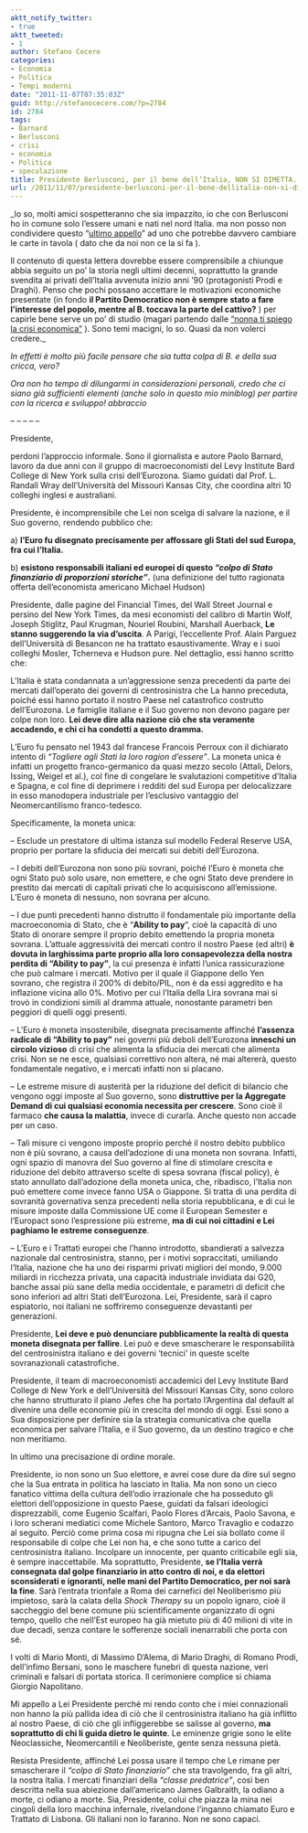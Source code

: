 ```yaml
---
aktt_notify_twitter:
- true
aktt_tweeted:
- 1
author: Stefano Cecere
categories:
- Economia
- Politica
- Tempi moderni
date: "2011-11-07T07:35:03Z"
guid: http://stefanocecere.com/?p=2784
id: 2784
tags:
- Barnard
- Berlusconi
- crisi
- economia
- Politica
- speculazione
title: Presidente Berlusconi, per il bene dell’Italia, NON SI DIMETTA.
url: /2011/11/07/presidente-berlusconi-per-il-bene-dellitalia-non-si-dimetta/
---
```


_lo so, molti amici sospetteranno che sia impazzito, io che con Berlusconi ho in comune solo l&#8217;essere umani e nati nel nord Italia. ma non posso non condividere questo &#8220;[ultimo appello](http://paolobarnard.info/intervento_mostra_go.php?id=257)&#8221; ad uno che potrebbe davvero cambiare le carte in tavola ( dato che da noi non ce la si fa ).
  
Il contenuto di questa lettera dovrebbe essere comprensibile a chiunque abbia seguito un po&#8217; la storia negli ultimi decenni, soprattutto la grande svendita ai privati dell&#8217;Italia avvenuta inizio anni &#8217;90 (protagonisti Prodi e Draghi). Penso che pochi possano accettare le motivazioni economiche presentate (in fondo **il Partito Democratico non è sempre stato a fare l&#8217;interesse del popolo, mentre al B. toccava la parte del cattivo?** ) per capirle bene serve un po&#8217; di studio (magari partendo dalle [&#8220;nonna ti spiego la crisi economica&#8221;](http://stefanocecere.com/2011/10/24/vi-spiego-la-crisi-economica/ "Vi spiego la crisi economica") ). Sono temi macigni, lo so. Quasi da non volerci credere._
  
_In effetti è molto più facile pensare che sia tutta colpa di B. e della sua cricca, vero?_
  
_Ora non ho tempo di dilungarmi in considerazioni personali, credo che ci siano già sufficienti elementi (anche solo in questo mio miniblog) per partire con la ricerca e sviluppo! abbraccio_

&#8211; &#8211; &#8211; &#8211; &#8211;

Presidente,

perdoni l&#8217;approccio informale. Sono il giornalista e autore Paolo Barnard, lavoro da due anni con il gruppo di macroeconomisti del Levy Institute Bard College di New York sulla crisi dell&#8217;Eurozona. Siamo guidati dal Prof. L. Randall Wray dell’Università del Missouri Kansas City, che coordina altri 10 colleghi inglesi e australiani.

Presidente, è incomprensibile che Lei non scelga di salvare la nazione, e il Suo governo, rendendo pubblico che:

a) **l&#8217;Euro fu disegnato precisamente per affossare gli Stati del sud Europa, fra cui l’Italia.**

b) **esistono responsabili italiani ed europei di questo _&#8220;colpo di Stato finanziario di proporzioni storiche&#8221;_.** (una definizione del tutto ragionata offerta dell&#8217;economista americano Michael Hudson)

Presidente, dalle pagine del Financial Times, del Wall Street Journal e persino del New York Times, da mesi economisti del calibro di Martin Wolf, Joseph Stiglitz, Paul Krugman, Nouriel Roubini, Marshall Auerback, **Le stanno suggerendo la via d&#8217;uscita**. A Parigi, l’eccellente Prof. Alain Parguez dell’Università di Besancon ne ha trattato esaustivamente. Wray e i suoi colleghi Mosler, Tcherneva e Hudson pure. Nel dettaglio, essi hanno scritto che:

L&#8217;Italia è stata condannata a un’aggressione senza precedenti da parte dei mercati dall&#8217;operato dei governi di centrosinistra che La hanno preceduta, poiché essi hanno portato il nostro Paese nel catastrofico costrutto dell&#8217;Eurozona. Le famiglie italiane e il Suo governo non devono pagare per colpe non loro. **Lei deve dire alla nazione ciò che sta veramente accadendo, e chi ci ha condotti a questo dramma.**

L&#8217;Euro fu pensato nel 1943 dal francese Francois Perroux con il dichiarato intento di _&#8220;Togliere agli Stati la loro ragion d&#8217;essere&#8221;_. La moneta unica è infatti un progetto franco-germanico da quasi mezzo secolo (Attali, Delors, Issing, Weigel et al.), col fine di congelare le svalutazioni competitive d&#8217;Italia e Spagna, e col fine di deprimere i redditi del sud Europa per delocalizzare in esso manodopera industriale per l&#8217;esclusivo vantaggio del Neomercantilismo franco-tedesco.

Specificamente, la moneta unica:

&#8211; Esclude un prestatore di ultima istanza sul modello Federal Reserve USA, proprio per portare la sfiducia dei mercati sui debiti dell&#8217;Eurozona.

&#8211; I debiti dell&#8217;Eurozona non sono più sovrani, poiché l&#8217;Euro è moneta che ogni Stato può solo usare, non emettere, e che ogni Stato deve prendere in prestito dai mercati di capitali privati che lo acquisiscono all&#8217;emissione. L&#8217;Euro è moneta di nessuno, non sovrana per alcuno.

&#8211; I due punti precedenti hanno distrutto il fondamentale più importante della macroeconomia di Stato, che è &#8220;**Ability to pay**&#8220;, cioè la capacità di uno Stato di onorare sempre il proprio debito emettendo la propria moneta sovrana. L’attuale aggressività dei mercati contro il nostro Paese (ed altri) **è dovuta in larghissima parte proprio alla loro consapevolezza della nostra perdita di &#8220;Ability to pay&#8221;**, la cui presenza è infatti l&#8217;unica rassicurazione che può calmare i mercati. Motivo per il quale il Giappone dello Yen sovrano, che registra il 200% di debito/PIL, non è da essi aggredito e ha inflazione vicina allo 0%. Motivo per cui l&#8217;Italia della Lira sovrana mai si trovò in condizioni simili al dramma attuale, nonostante parametri ben peggiori di quelli oggi presenti.

&#8211; L&#8217;Euro è moneta insostenibile, disegnata precisamente affinché **l&#8217;assenza radicale di &#8220;Ability to pay&#8221;** nei governi più deboli dell’Eurozona **inneschi un circolo vizioso** di crisi che alimenta la sfiducia dei mercati che alimenta crisi. Non se ne esce, qualsiasi correttivo non altera, né mai altererà, questo fondamentale negativo, e i mercati infatti non si placano.

&#8211; Le estreme misure di austerità per la riduzione del deficit di bilancio che vengono oggi imposte al Suo governo, sono **distruttive per la Aggregate Demand di cui qualsiasi economia necessita per crescere**. Sono cioè il farmaco **che causa la malattia**, invece di curarla. Anche questo non accade per un caso.

&#8211; Tali misure ci vengono imposte proprio perché il nostro debito pubblico non è più sovrano, a causa dell&#8217;adozione di una moneta non sovrana. Infatti, ogni spazio di manovra del Suo governo al fine di stimolare crescita e riduzione del debito attraverso scelte di spesa sovrana (fiscal policy), è stato annullato dall&#8217;adozione della moneta unica, che, ribadisco, l&#8217;Italia non può emettere come invece fanno USA o Giappone. Si tratta di una perdita di sovranità governativa senza precedenti nella storia repubblicana, e di cui le misure imposte dalla Commissione UE come il European Semester e l&#8217;Europact sono l&#8217;espressione più estreme, **ma di cui noi cittadini e Lei paghiamo le estreme conseguenze**.

&#8211; L&#8217;Euro e i Trattati europei che l’hanno introdotto, sbandierati a salvezza nazionale dal centrosinistra, stanno, per i motivi sopraccitati, umiliando l&#8217;Italia, nazione che ha uno dei risparmi privati migliori del mondo, 9.000 miliardi in ricchezza privata, una capacità industriale invidiata dai G20, banche assai più sane della media occidentale, e parametri di deficit che sono inferiori ad altri Stati dell&#8217;Eurozona. Lei, Presidente, sarà il capro espiatorio, noi italiani ne soffriremo conseguenze devastanti per generazioni.

Presidente, **Lei deve e può denunciare pubblicamente la realtà di questa moneta disegnata per fallire**. Lei può e deve smascherare le responsabilità del centrosinistra italiano e dei governi &#8216;tecnici&#8217; in queste scelte sovranazionali catastrofiche.

Presidente, il team di macroeconomisti accademici del Levy Institute Bard College di New York e dell&#8217;Università del Missouri Kansas City, sono coloro che hanno strutturato il piano Jefes che ha portato l&#8217;Argentina dal default al divenire una delle economie più in crescita del mondo di oggi. Essi sono a Sua disposizione per definire sia la strategia comunicativa che quella economica per salvare l&#8217;Italia, e il Suo governo, da un destino tragico e che non meritiamo.

In ultimo una precisazione di ordine morale.

Presidente, io non sono un Suo elettore, e avrei cose dure da dire sul segno che la Sua entrata in politica ha lasciato in Italia. Ma non sono un cieco fanatico vittima della cultura dell’odio irrazionale che ha posseduto gli elettori dell’opposizione in questo Paese, guidati da falsari ideologici disprezzabili, come Eugenio Scalfari, Paolo Flores d’Arcais, Paolo Savona, e i loro scherani mediatici come Michele Santoro, Marco Travaglio e codazzo al seguito. Perciò come prima cosa mi ripugna che Lei sia bollato come il responsabile di colpe che Lei non ha, e che sono tutte a carico del centrosinistra italiano. Incolpare un innocente, per quanto criticabile egli sia, è sempre inaccettabile. Ma soprattutto, Presidente, **se l’Italia verrà consegnata dal golpe finanziario in atto contro di noi, e da elettori sconsiderati e ignoranti, nelle mani del Partito Democratico, per noi sarà la fine**. Sarà l’entrata trionfale a Roma dei carnefici del Neoliberismo più impietoso, sarà la calata della _Shock Therapy_ su un popolo ignaro, cioè il saccheggio del bene comune più scientificamente organizzato di ogni tempo, quello che nell’Est europeo ha già mietuto più di 40 milioni di vite in due decadi, senza contare le sofferenze sociali inenarrabili che porta con sé.

I volti di Mario Monti, di Massimo D’Alema, di Mario Draghi, di Romano Prodi, dell’infimo Bersani, sono le maschere funebri di questa nazione, veri criminali e falsari di portata storica. Il cerimoniere complice si chiama Giorgio Napolitano.

Mi appello a Lei Presidente perché mi rendo conto che i miei connazionali non hanno la più pallida idea di ciò che il centrosinistra italiano ha già inflitto al nostro Paese, di ciò che gli infliggerebbe se salisse al governo, **ma soprattutto di chi li guida dietro le quinte**. Le eminenze grigie sono le elite Neoclassiche, Neomercantili e Neoliberiste, gente senza nessuna pietà.

Resista Presidente, affinché Lei possa usare il tempo che Le rimane per smascherare il _“colpo di Stato finanziario”_ che sta travolgendo, fra gli altri, la nostra Italia. I mercati finanziari della _“classe predatrice”_, così ben descritta nella sua abiezione dall’americano James Galbraith, la odiano a morte, ci odiano a morte. Sia, Presidente, colui che piazza la mina nei cingoli della loro macchina infernale, rivelandone l’inganno chiamato Euro e Trattato di Lisbona. Gli italiani non lo faranno. Non ne sono capaci.